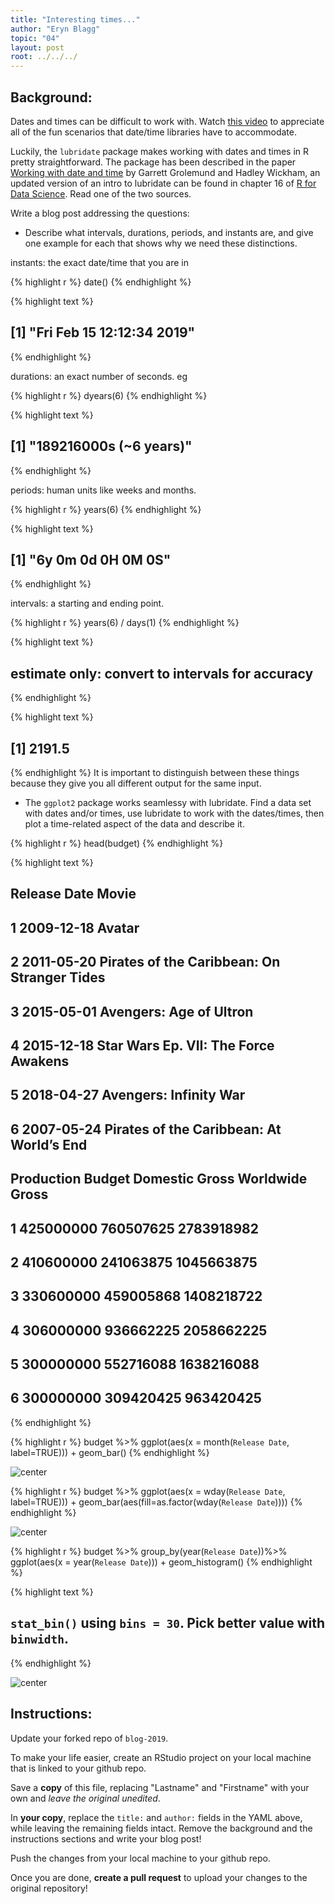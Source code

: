 ```yaml
---
title: "Interesting times..."
author: "Eryn Blagg"
topic: "04"
layout: post
root: ../../../
---
```



## Background:

Dates and times can be difficult to work with. Watch [this video](https://www.youtube.com/watch?v=-5wpm-gesOY) to appreciate all of the fun scenarios that date/time libraries have to accommodate. 

Luckily, the `lubridate` package makes working with dates and times in R pretty straightforward. The package has been described in the paper [Working with date and time](http://www.jstatsoft.org/v40/i03/) by Garrett Grolemund and Hadley Wickham, an updated version of an intro to lubridate can be found in chapter 16 of [R for Data Science](https://r4ds.had.co.nz/dates-and-times.html). Read one of the two sources.



Write a blog post addressing the questions:


- Describe what intervals, durations, periods, and instants are, and give one example for each that shows why we need these distinctions.

instants: the exact date/time that you are in

{% highlight r %}
date()
{% endhighlight %}



{% highlight text %}
## [1] "Fri Feb 15 12:12:34 2019"
{% endhighlight %}

durations: an exact number of seconds. eg 

{% highlight r %}
dyears(6)
{% endhighlight %}



{% highlight text %}
## [1] "189216000s (~6 years)"
{% endhighlight %}

periods: human units like weeks and months.

{% highlight r %}
years(6)
{% endhighlight %}



{% highlight text %}
## [1] "6y 0m 0d 0H 0M 0S"
{% endhighlight %}

intervals: a starting and ending point.

{% highlight r %}
years(6) / days(1)
{% endhighlight %}



{% highlight text %}
## estimate only: convert to intervals for accuracy
{% endhighlight %}



{% highlight text %}
## [1] 2191.5
{% endhighlight %}
It is important to distinguish between these things because they give you all different output for the same input. 

- The `ggplot2` package works seamlessy with lubridate. Find a data set with dates and/or times, use lubridate to work with the dates/times, then plot a time-related aspect of the data and describe it.  






{% highlight r %}
head(budget)
{% endhighlight %}



{% highlight text %}
##   Release Date                                       Movie
## 1   2009-12-18                                      Avatar
## 2   2011-05-20 Pirates of the Caribbean: On Stranger Tides
## 3   2015-05-01                     Avengers: Age of Ultron
## 4   2015-12-18        Star Wars Ep. VII: The Force Awakens
## 5   2018-04-27                      Avengers: Infinity War
## 6   2007-05-24    Pirates of the Caribbean: At World’s End
##   Production Budget Domestic Gross Worldwide Gross
## 1         425000000      760507625      2783918982
## 2         410600000      241063875      1045663875
## 3         330600000      459005868      1408218722
## 4         306000000      936662225      2058662225
## 5         300000000      552716088      1638216088
## 6         300000000      309420425       963420425
{% endhighlight %}



{% highlight r %}
budget %>% ggplot(aes(x = month(`Release Date`, label=TRUE))) + geom_bar()
{% endhighlight %}

![center](../figure/04/BlaggEryn/unnamed-chunk-9-1.png)






{% highlight r %}
budget %>% 
  ggplot(aes(x = wday(`Release Date`, label=TRUE))) + geom_bar(aes(fill=as.factor(wday(`Release Date`))))
{% endhighlight %}

![center](../figure/04/BlaggEryn/unnamed-chunk-10-1.png)


{% highlight r %}
budget %>% 
  group_by(year(`Release Date`))%>%
  ggplot(aes(x = year(`Release Date`))) + geom_histogram()
{% endhighlight %}



{% highlight text %}
## `stat_bin()` using `bins = 30`. Pick better value with `binwidth`.
{% endhighlight %}

![center](../figure/04/BlaggEryn/unnamed-chunk-11-1.png)


## Instructions:
Update your forked repo of `blog-2019`. 

To make your life easier, create an RStudio project on your local machine that is linked to your github repo. 

Save a **copy** of this file, replacing "Lastname" and "Firstname" with your own and *leave the original unedited*.

In **your copy**, replace the `title:` and `author:` fields in the YAML above, while leaving the remaining fields intact. Remove the background and the instructions sections and write your blog post!

Push the changes from your local machine to your github repo. 

Once you are done, **create a pull request** to upload your changes to the original repository!


